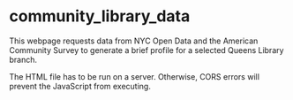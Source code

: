 # community_library_data
This webpage requests data from NYC Open Data and the American Community Survey to generate a brief profile for a selected Queens Library branch.

The HTML file has to be run on a server. Otherwise, CORS errors will prevent the JavaScript from executing.
